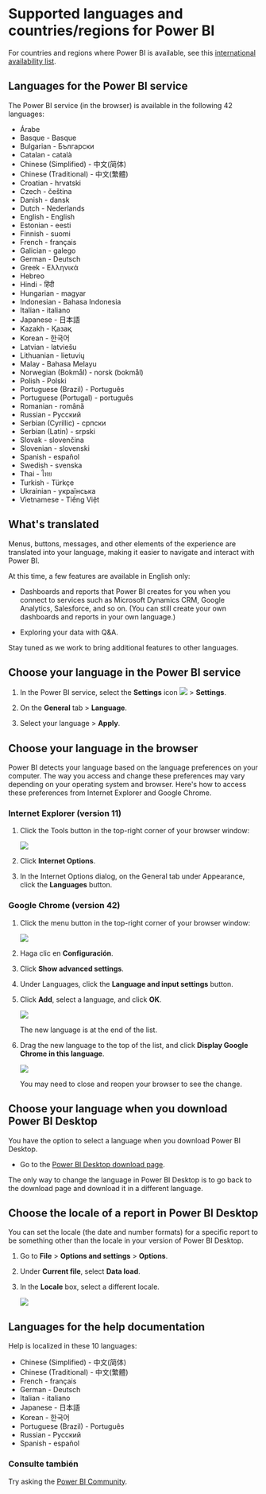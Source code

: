 <properties 
   pageTitle="Supported languages and countries/regions for Power BI"
   description="Supported languages and countries/regions for Power BI"
   services="powerbi" 
   documentationCenter="" 
   authors="maggiesMSFT" 
   manager="erikre" 
   backup=""
   editor=""
   tags=""
   qualityFocus="monitoring"
   qualityDate="05/02/2016"/>
 
<tags
   ms.service="powerbi"
   ms.devlang="NA"
   ms.topic="get-started-article"
   ms.tgt_pltfrm="NA"
   ms.workload="powerbi"
   ms.date="10/14/2016"
   ms.author="maggies"/>
# <a name="supported-languages-and-countries/regions-for-power-bi"></a>Supported languages and countries/regions for Power BI

For countries and regions where Power BI is available, see this <bpt id="p1">[</bpt>international availability list<ept id="p1">](https://products.office.com/business/international-availability)</ept>. 

## <a name="languages-for-the-power-bi-service"></a>Languages for the Power BI service

The Power BI service (in the browser) is available in the following 42 languages:

-   Árabe
-   Basque - Basque
-   Bulgarian - Български
-   Catalan - català
-   Chinese (Simplified) - 中文(简体)
-   Chinese (Traditional) - 中文(繁體)
-   Croatian - hrvatski
-   Czech - čeština
-   Danish - dansk
-   Dutch - Nederlands
-   English - English
-   Estonian - eesti
-   Finnish - suomi
-   French - français
-   Galician - galego
-   German - Deutsch
-   Greek - Ελληνικά
-   Hebreo
-   Hindi - हिंदी
-   Hungarian - magyar
-   Indonesian - Bahasa Indonesia
-   Italian - italiano
-   Japanese - 日本語
-   Kazakh - Қазақ
-   Korean - 한국어
-   Latvian - latviešu
-   Lithuanian - lietuvių
-   Malay - Bahasa Melayu
-   Norwegian (Bokmål) - norsk (bokmål)
-   Polish - Polski
-   Portuguese (Brazil) - Português
-   Portuguese (Portugal) - português
-   Romanian - română
-   Russian - Русский
-   Serbian (Cyrillic) - српски
-   Serbian (Latin) - srpski
-   Slovak - slovenčina
-   Slovenian - slovenski
-   Spanish - español
-   Swedish - svenska
-   Thai - ไทย
-   Turkish - Türkçe
-   Ukrainian - українська
-   Vietnamese - Tiếng Việt

## <a name="what's-translated"></a>What's translated

Menus, buttons, messages, and other elements of the experience are translated into your language, making it easier to navigate and interact with Power BI.

At this time, a few features are available in English only:

-   Dashboards and reports that Power BI creates for you when you connect to services such as Microsoft Dynamics CRM, Google Analytics, Salesforce, and so on. (You can still create your own dashboards and reports in your own language.)

-   Exploring your data with Q&amp;A.

Stay tuned as we work to bring additional features to other languages. 

## <a name="choose-your-language-in-the-power-bi-service"></a>Choose your language in the Power BI service

1. In the Power BI service, select the <bpt id="p1">**</bpt>Settings<ept id="p1">**</ept> icon <ph id="ph1">![](media/powerbi-supported-languages/pbi_settings_icon.png)</ph><ph id="ph2"> &gt; </ph><bpt id="p2">**</bpt>Settings<ept id="p2">**</ept>.

2. On the <bpt id="p1">**</bpt>General<ept id="p1">**</ept> tab &gt; <bpt id="p2">**</bpt>Language<ept id="p2">**</ept>.

3. Select your language &gt; <bpt id="p1">**</bpt>Apply<ept id="p1">**</ept>.

## <a name="choose-your-language-in-the-browser"></a>Choose your language in the browser

Power BI detects your language based on the language preferences on your computer. The way you access and change these preferences may vary depending on your operating system and browser. Here's how to access these preferences from Internet Explorer and Google Chrome.

### <a name="internet-explorer-(version-11)"></a>Internet Explorer (version 11)

1.  Click the Tools button in the top-right corner of your browser window:

    ![](media/powerbi-supported-languages/languages1.png)

2.  Click <bpt id="p1">**</bpt>Internet Options<ept id="p1">**</ept>.

3.  In the Internet Options dialog, on the General tab under Appearance, click the <bpt id="p1">**</bpt>Languages<ept id="p1">**</ept> button.

### <a name="google-chrome-(version-42)"></a>Google Chrome (version 42)

1.  Click the menu button in the top-right corner of your browser window:

    ![](media/powerbi-supported-languages/languages2.png)

2.  Haga clic en **Configuración**.

3.  Click <bpt id="p1">**</bpt>Show advanced settings<ept id="p1">**</ept>.

4.  Under Languages, click the <bpt id="p1">**</bpt>Language and input settings<ept id="p1">**</ept> button.

5.  Click <bpt id="p1">**</bpt>Add<ept id="p1">**</ept>, select a language, and click <bpt id="p2">**</bpt>OK<ept id="p2">**</ept>.

    ![](media/powerbi-supported-languages/pbi_langs_enus.png)

    The new language is at the end of the list. 

6.  Drag the new language to the top of the list, and click <bpt id="p1">**</bpt>Display Google Chrome in this language<ept id="p1">**</ept>.

    ![](media/powerbi-supported-languages/pbi_langs_eses.png)

    You may need to close and reopen your browser to see the change.

## <a name="choose-your-language-when-you-download-power-bi-desktop"></a>Choose your language when you download Power BI Desktop

You have the option to select a language when you download Power BI Desktop. 

-  Go to the <bpt id="p1">[</bpt>Power BI Desktop download page<ept id="p1">](https://www.microsoft.com/download/details.aspx?id=45331)</ept>.

The only way to change the language in Power BI Desktop is to go back to the download page and download it in a different language.

## <a name="choose-the-locale-of-a-report-in-power-bi-desktop"></a>Choose the locale of a report in Power BI Desktop

You can set the locale (the date and number formats) for a specific report to be something other than the locale in your version of Power BI Desktop. 

1.  Go to <bpt id="p1">**</bpt>File<ept id="p1">**</ept><ph id="ph1"> &gt; </ph><bpt id="p2">**</bpt>Options and settings<ept id="p2">**</ept><ph id="ph2"> &gt; </ph><bpt id="p3">**</bpt>Options<ept id="p3">**</ept>.
2.  Under <bpt id="p1">**</bpt>Current file<ept id="p1">**</ept>, select <bpt id="p2">**</bpt>Data load<ept id="p2">**</ept>.
3.  In the <bpt id="p1">**</bpt>Locale<ept id="p1">**</ept> box, select a different locale. 

    ![](media/powerbi-supported-languages/pbi_supptdlangs_locale.png)

## <a name="languages-for-the-help-documentation"></a>Languages for the help documentation

Help is localized in these 10 languages: 

-   Chinese (Simplified) - 中文(简体)
-   Chinese (Traditional) - 中文(繁體)
-   French - français
-   German - Deutsch
-   Italian - italiano
-   Japanese - 日本語
-   Korean - 한국어
-   Portuguese (Brazil) - Português
-   Russian - Русский
-   Spanish - español

### <a name="see-also"></a>Consulte también 
Try asking the <bpt id="p1">[</bpt>Power BI Community<ept id="p1">](http://community.powerbi.com/)</ept>.

